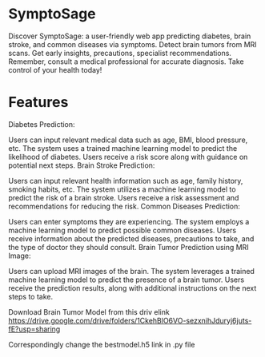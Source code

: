 # SymptoSage
 Discover SymptoSage: a user-friendly web app predicting diabetes, brain stroke, and common diseases via symptoms. Detect brain tumors from MRI scans. Get early insights, precautions, specialist recommendations. Remember, consult a medical professional for accurate diagnosis. Take control of your health today!
 
# Features
Diabetes Prediction:

Users can input relevant medical data such as age, BMI, blood pressure, etc.
The system uses a trained machine learning model to predict the likelihood of diabetes.
Users receive a risk score along with guidance on potential next steps.
Brain Stroke Prediction:

Users can input relevant health information such as age, family history, smoking habits, etc.
The system utilizes a machine learning model to predict the risk of a brain stroke.
Users receive a risk assessment and recommendations for reducing the risk.
Common Diseases Prediction:

Users can enter symptoms they are experiencing.
The system employs a machine learning model to predict possible common diseases.
Users receive information about the predicted diseases, precautions to take, and the type of doctor they should consult.
Brain Tumor Prediction using MRI Image:

Users can upload MRI images of the brain.
The system leverages a trained machine learning model to predict the presence of a brain tumor.
Users receive the prediction results, along with additional instructions on the next steps to take.

Download Brain Tumor Model from this driv elink
https://drive.google.com/drive/folders/1CkehBlO6VO-sezxnihJduryj6juts-fE?usp=sharing

Correspondingly change the bestmodel.h5 link in .py file


